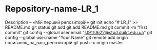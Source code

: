 # Repository-name-LR_1
Description – «Мій перший репозиторій»
git init
echo "# LR_1" >> README.md 
git status
git add
git add README.md 
git commit -m "first commit" 
 git config --global user.email "st9110622@stud.duikt.edu.ua"
git config --global user.name "Your Name"
git remote add origin посилання_на_ваш_репозиторій
git push -u origin master
